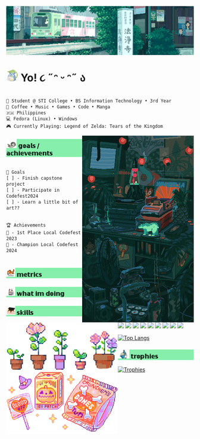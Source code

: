<div style="display: block; width: 100%;">
    <img src="./images/ezgif-6-ffd6b6e487.gif" align="center" />
</div>

<h1><img src="./icons/15265af91d058d33da9d448a7cd070f9.gif" height="32" />  Yo! ૮ ˶ᵔ ᵕ ᵔ˶ ა</h1>

```

💼 Student @ STI College • BS Information Technology • 3rd Year
🌟 Coffee • Music • Games • Code • Manga
🇵🇭 Philippines
💻 Fedora (Linux) • Windows
🎮 Currently Playing: Legend of Zelda: Tears of the Kingdom

```

<img src="./images/ezgif-2-24b11ee96f.gif" align="right">

<img src="./images/upscale-241474900007212.png" width="300" align="left">

<h3 style="background-color: #86efac; color: #000;"><img src="./icons/68747470733a2f2f6d656469612e67697068792e636f6d2f6d656469612f56674344417a634b767352364f4d307557672f67697068792e676966.gif" height="24" /> 𝕘𝕠𝕒𝕝𝕤 / 𝕒𝕔𝕙𝕚𝕖𝕧𝕖𝕞𝕖𝕟𝕥𝕤</h3>

```

🎯 Goals
[ ] - Finish capstone project
[ ] - Participate in Codefest2024
[ ] - Learn a little bit of art??

```

```

🏆 Achievements
🏅 - 1st Place Local Codefest 2023
🏅 - Champion Local Codefest 2024


```

<h3 style="background-color: #86efac; color: #000;"><img src="./icons/cute-kitty-animated-gif-2.gif" height="24" /> 𝕞𝕖𝕥𝕣𝕚𝕔𝕤</h3>

<h3 style="background-color: #86efac; color: #000;"><img src="./icons/62089ee9672198cd380b938aec5f1577.gif" height="24" /> 𝕨𝕙𝕒𝕥 𝕚𝕞 𝕕𝕠𝕚𝕟𝕘</h3>

<h3 style="background-color: #86efac; color: #000;"><img src="./icons/68747470733a2f2f6d656469612e67697068792e636f6d2f6d656469612f6659536e486c75667365636f38466839335a2f67697068792e676966.gif" height="24" /> 𝕤𝕜𝕚𝕝𝕝𝕤</h3>

<img src="https://img.shields.io/badge/C%23-239120?style=for-the-badge&logo=csharp&logoColor=white" />

<img src="https://img.shields.io/badge/Ruby_on_Rails-CC0000?style=for-the-badge&logo=ruby-on-rails&logoColor=white" />

<img src="https://img.shields.io/badge/Tailwind_CSS-38B2AC?style=for-the-badge&logo=tailwind-css&logoColor=white" />

<img src="https://img.shields.io/badge/Microsoft_SQL_Server-CC2927?style=for-the-badge&logo=microsoft-sql-server&logoColor=white" />

<img src="https://img.shields.io/badge/MongoDB-4EA94B?style=for-the-badge&logo=mongodb&logoColor=white" />

<img src="https://img.shields.io/badge/Laravel-FF2D20?style=for-the-badge&logo=laravel&logoColor=white" />

<img src="https://img.shields.io/badge/TypeScript-007ACC?style=for-the-badge&logo=typescript&logoColor=white" />

<img src="https://img.shields.io/badge/React-20232A?style=for-the-badge&logo=react&logoColor=61DAFB" />

<img src="https://img.shields.io/badge/Java-ED8B00?style=for-the-badge&logo=java&logoColor=white" />

<img src="./images/tumblr_pf655f0ZeU1snc5kxo2_400.png" width="300" align="left">

[![Top Langs](https://github-readme-stats.vercel.app/api/top-langs/?username=eielelle&layout=pie&title_color=22c55e)](https://github.com/anuraghazra/github-readme-stats)

<h3 style="background-color: #86efac; color: #000;"><img src="./icons/tumblr_m9worzpyKn1rfjowdo1_500.gif" height="24" /> 𝕥𝕣𝕠𝕡𝕙𝕚𝕖𝕤</h3>

[![Trophies](https://github-trophies.vercel.app/?username=eielelle&column=5&margin-w=15&margin-h=15&no-frame=true&rank=SECRET,SSS,SS,S,AAA,AA,A,B,C)](https://github.com/lucthienphong1120/github-trophies)

<h3></h3>

